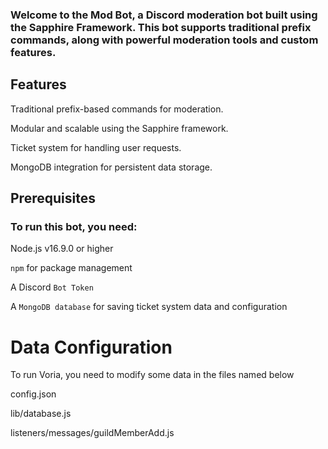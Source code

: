 ### Welcome to the Mod Bot, a Discord moderation bot built using the Sapphire Framework. This bot supports traditional prefix commands, along with powerful moderation tools and custom features.

## Features

Traditional prefix-based commands for moderation.

Modular and scalable using the Sapphire framework.

Ticket system for handling user requests.

MongoDB integration for persistent data storage.

## Prerequisites

### To run this bot, you need:

Node.js v16.9.0 or higher

`npm` for package management

A Discord `Bot Token`

A `MongoDB database` for saving ticket system data and configuration

# Data Configuration

To run Voria, you need to modify some data in the files named below

config.json

lib/database.js

listeners/messages/guildMemberAdd.js
